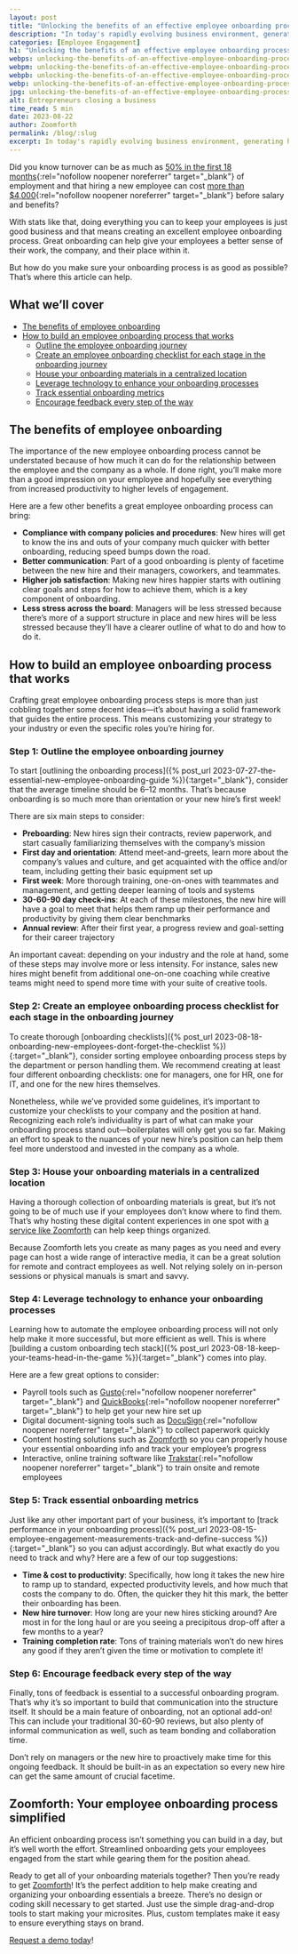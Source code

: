 ```yaml
---
layout: post
title: "Unlocking the benefits of an effective employee onboarding process for your business"
description: "In today's rapidly evolving business environment, generating high-quality leads has become more crucial than ever for enterprises seeking sustained growth."
categories: [Employee Engagement]
h1: "Unlocking the benefits of an effective employee onboarding process for your business"
webps: unlocking-the-benefits-of-an-effective-employee-onboarding-process-376.webp
webpm: unlocking-the-benefits-of-an-effective-employee-onboarding-process-564.webp
webpb: unlocking-the-benefits-of-an-effective-employee-onboarding-process-744.webp
webp: unlocking-the-benefits-of-an-effective-employee-onboarding-process.webp
jpg: unlocking-the-benefits-of-an-effective-employee-onboarding-process.jpg
alt: Entrepreneurs closing a business
time_read: 5 min
date: 2023-08-22
author: Zoomforth
permalink: /blog/:slug
excerpt: In today's rapidly evolving business environment, generating high-quality leads has become more crucial than ever for enterprises seeking sustained growth
---
```

Did you know turnover can be as much as [50% in the first 18 months](https://www.gallup.com/workplace/235121/why-onboarding-experience-key-retention.aspx){:rel="nofollow noopener noreferrer" target="_blank"} of employment and that hiring a new employee can cost [more than $4,000](https://www.businessnewsdaily.com/16562-cost-of-hiring-an-employee.html){:rel="nofollow noopener noreferrer" target="_blank"} before salary and benefits?

With stats like that, doing everything you can to keep your employees is just good business and that means creating an excellent employee onboarding process. Great onboarding can help give your employees a better sense of their work, the company, and their place within it.

But how do you make sure your onboarding process is as good as possible? That’s where this article can help.

## What we’ll cover

- [The benefits of employee onboarding](#the-benefits-of-employee-onboarding)
- [How to build an employee onboarding process that works](#how-to-build-an-employee-onboarding-process-that-works)
    - [Outline the employee onboarding journey](#step-1-outline-the-employee-onboarding-journey)
    - [Create an employee onboarding checklist for each stage in the onboarding journey](#step-2-create-an-employee-onboarding-process-checklist-for-each-stage-in-the-onboarding-journey)
    - [House your onboarding materials in a centralized location](#step-3-house-your-onboarding-materials-in-a-centralized-location)
    - [Leverage technology to enhance your onboarding processes](#step-4-leverage-technology-to-enhance-your-onboarding-processes)
    - [Track essential onboarding metrics](#step-5-track-essential-onboarding-metrics)
    - [Encourage feedback every step of the way](#step-6-encourage-feedback-every-step-of-the-way)

## The benefits of employee onboarding

The importance of the new employee onboarding process cannot be understated because of how much it can do for the relationship between the employee and the company as a whole. If done right, you’ll make more than a good impression on your employee and hopefully see everything from increased productivity to higher levels of engagement.

Here are a few other benefits a great employee onboarding process can bring:

- **Compliance with company policies and procedures**: New hires will get to know the ins and outs of your company much quicker with better onboarding, reducing speed bumps down the road.
- **Better communication**: Part of a good onboarding is plenty of facetime between the new hire and their managers, coworkers, and teammates.
- **Higher job satisfaction**: Making new hires happier starts with outlining clear goals and steps for how to achieve them, which is a key component of onboarding.
- **Less stress across the board**: Managers will be less stressed because there’s more of a support structure in place and new hires will be less stressed because they’ll have a clearer outline of what to do and how to do it.

## How to build an employee onboarding process that works

Crafting great employee onboarding process steps is more than just cobbling together some decent ideas—it’s about having a solid framework that guides the entire process. This means customizing your strategy to your industry or even the specific roles you’re hiring for.

### Step 1: Outline the employee onboarding journey

To start [outlining the onboarding process]({% post_url 2023-07-27-the-essential-new-employee-onboarding-guide %}){:target="_blank"}, consider that the average timeline should be 6–12 months. That’s because onboarding is so much more than orientation or your new hire’s first week!

There are six main steps to consider:

- **Preboarding**: New hires sign their contracts, review paperwork, and start casually familiarizing themselves with the company’s mission
- **First day and orientation**: Attend meet-and-greets, learn more about the company’s values and culture, and get acquainted with the office and/or team, including getting their basic equipment set up
- **First week**: More thorough training, one-on-ones with teammates and management, and getting deeper learning of tools and systems
- **30-60-90 day check-ins**: At each of these milestones, the new hire will have a goal to meet that helps them ramp up their performance and productivity by giving them clear benchmarks
- **Annual review**: After their first year, a progress review and goal-setting for their career trajectory

An important caveat: depending on your industry and the role at hand, some of these steps may involve more or less intensity. For instance, sales new hires might benefit from additional one-on-one coaching while creative teams might need to spend more time with your suite of creative tools.

### Step 2: Create an employee onboarding process checklist for each stage in the onboarding journey

To create thorough [onboarding checklists]({% post_url 2023-08-18-onboarding-new-employees-dont-forget-the-checklist %}){:target="_blank"}, consider sorting employee onboarding process steps by the department or person handling them. We recommend creating at least four different onboarding checklists: one for managers, one for HR, one for IT, and one for the new hires themselves.

Nonetheless, while we’ve provided some guidelines, it’s important to customize your checklists to your company and the position at hand. Recognizing each role’s individuality is part of what can make your onboarding process stand out—boilerplates will only get you so far. Making an effort to speak to the nuances of your new hire’s position can help them feel more understood and invested in the company as a whole.

### Step 3: House your onboarding materials in a centralized location

Having a thorough collection of onboarding materials is great, but it’s not going to be of much use if your employees don’t know where to find them. That’s why hosting these digital content experiences in one spot with [a service like Zoomforth](/) can help keep things organized.

Because Zoomforth lets you create as many pages as you need and every page can host a wide range of interactive media, it can be a great solution for remote and contract employees as well. Not relying solely on in-person sessions or physical manuals is smart and savvy.

### Step 4: Leverage technology to enhance your onboarding processes

Learning how to automate the employee onboarding process will not only help make it more successful, but more efficient as well. This is where [building a custom onboarding tech stack]({% post_url 2023-08-18-keep-your-teams-head-in-the-game %}){:target="_blank"} comes into play.

Here are a few great options to consider:

- Payroll tools such as [Gusto](https://gusto.pxf.io/){:rel="nofollow noopener noreferrer" target="_blank"} and [QuickBooks](https://quickbooks.intuit.com/partners/dotdash/?cid=par_dotdash_evergreen_2022_Payroll_US){:rel="nofollow noopener noreferrer" target="_blank"} to help get your new hire set up
- Digital document-signing tools such as [DocuSign](https://www.docusign.com/){:rel="nofollow noopener noreferrer" target="_blank"} to collect paperwork quickly
- Content hosting solutions such as [Zoomforth]({{'request-demo'|relative_url}}) so you can properly house your essential onboarding info and track your employee’s progress
- Interactive, online training software like [Trakstar](https://www.trakstar.com/go/learning-management-software-2/?utm_source=peoplemanagingpeople&utm_medium=cpc&utm_campaign=pmp-learn&utm_term=best-onboarding-software){:rel="nofollow noopener noreferrer" target="_blank"} to train onsite and remote employees

### Step 5: Track essential onboarding metrics

Just like any other important part of your business, it’s important to [track performance in your onboarding process]({% post_url 2023-08-15-employee-engagement-measurements-track-and-define-success %}){:target="_blank"} so you can adjust accordingly. But what exactly do you need to track and why? Here are a few of our top suggestions:

- **Time & cost to productivity**: Specifically, how long it takes the new hire to ramp up to standard, expected productivity levels, and how much that costs the company to do. Often, the quicker they hit this mark, the better their onboarding has been.
- **New hire turnover**: How long are your new hires sticking around? Are most in for the long haul or are you seeing a precipitous drop-off after a few months to a year?
- **Training completion rate**: Tons of training materials won’t do new hires any good if they aren’t given the time or motivation to complete it!

### Step 6: Encourage feedback every step of the way

Finally, tons of feedback is essential to a successful onboarding program. That’s why it’s so important to build that communication into the structure itself. It should be a main feature of onboarding, not an optional add-on! This can include your traditional 30-60-90 reviews, but also plenty of informal communication as well, such as team bonding and collaboration time.

Don’t rely on managers or the new hire to proactively make time for this ongoing feedback. It should be built-in as an expectation so every new hire can get the same amount of crucial facetime.

## Zoomforth: Your employee onboarding process simplified

An efficient onboarding process isn’t something you can build in a day, but it’s well worth the effort. Streamlined onboarding gets your employees engaged from the start while gearing them for the position ahead.

Ready to get all of your onboarding materials together? Then you’re ready to get [Zoomforth](/)! It’s the perfect addition to help make creating and organizing your onboarding essentials a breeze. There’s no design or coding skill necessary to get started. Just use the simple drag-and-drop tools to start making your microsites. Plus, custom templates make it easy to ensure everything stays on brand.

[Request a demo today]({{'request-demo'|relative_url}})!
